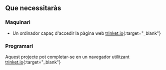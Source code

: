 ## Que necessitaràs

### Maquinari

+ Un ordinador capaç d'accedir la pàgina web [trinket.io](https://trinket.io){:target="_blank"}

### Programari

Aquest projecte pot completar-se en un navegador utilitzant [trinket.io](https://trinket.io){:target="_blank"}